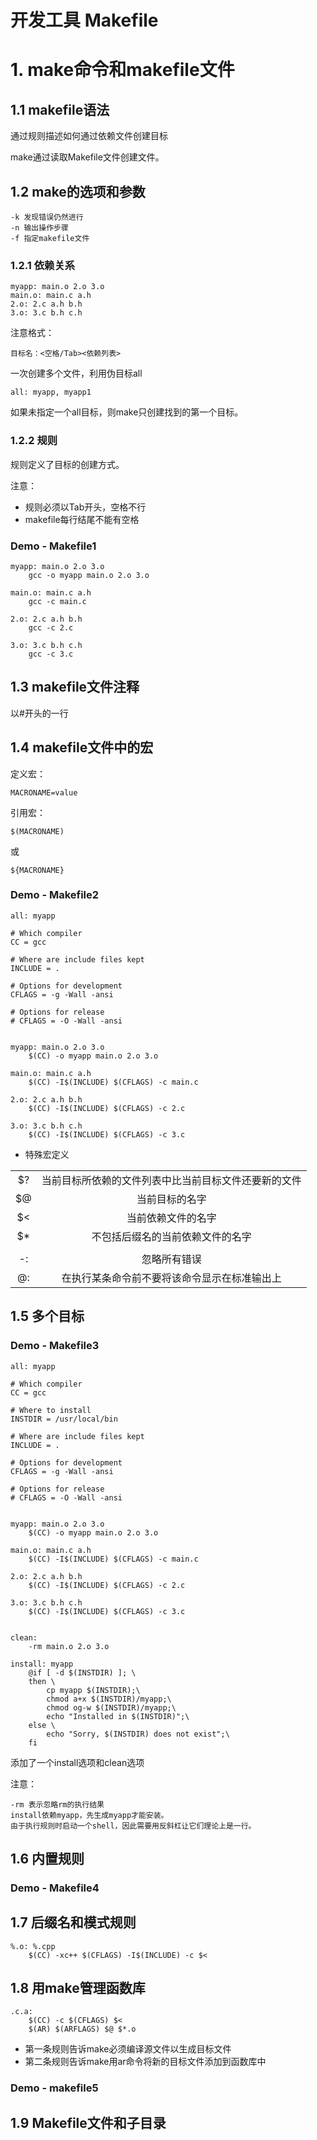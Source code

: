 # 开发工具 Makefile

# 1. make命令和makefile文件

## 1.1 makefile语法

通过规则描述如何通过依赖文件创建目标

make通过读取Makefile文件创建文件。

## 1.2 make的选项和参数

    -k 发现错误仍然进行
    -n 输出操作步骤
    -f 指定makefile文件
    
### 1.2.1 依赖关系

    myapp: main.o 2.o 3.o
    main.o: main.c a.h
    2.o: 2.c a.h b.h
    3.o: 3.c b.h c.h
    
注意格式：

    目标名：<空格/Tab><依赖列表>
    
一次创建多个文件，利用伪目标all

    all: myapp, myapp1
    
如果未指定一个all目标，则make只创建找到的第一个目标。

### 1.2.2 规则

规则定义了目标的创建方式。

注意：

- 规则必须以Tab开头，空格不行
- makefile每行结尾不能有空格

### Demo - Makefile1

    myapp: main.o 2.o 3.o
    	gcc -o myapp main.o 2.o 3.o
    
    main.o: main.c a.h
    	gcc -c main.c
    
    2.o: 2.c a.h b.h
    	gcc -c 2.c
    
    3.o: 3.c b.h c.h
    	gcc -c 3.c

## 1.3 makefile文件注释

以#开头的一行

## 1.4 makefile文件中的宏

定义宏：

    MACRONAME=value
    
引用宏：

    $(MACRONAME)
    
或

    ${MACRONAME}
    
### Demo - Makefile2

    all: myapp
    
    # Which compiler
    CC = gcc
    
    # Where are include files kept
    INCLUDE = .
    
    # Options for development
    CFLAGS = -g -Wall -ansi
    
    # Options for release
    # CFLAGS = -O -Wall -ansi
    
    
    myapp: main.o 2.o 3.o
    	$(CC) -o myapp main.o 2.o 3.o
    
    main.o: main.c a.h
    	$(CC) -I$(INCLUDE) $(CFLAGS) -c main.c
    
    2.o: 2.c a.h b.h
    	$(CC) -I$(INCLUDE) $(CFLAGS) -c 2.c
    
    3.o: 3.c b.h c.h
    	$(CC) -I$(INCLUDE) $(CFLAGS) -c 3.c
    
- 特殊宏定义

|||
|:-:|:-:|
|$?|当前目标所依赖的文件列表中比当前目标文件还要新的文件|
|$@|当前目标的名字|
|$<|当前依赖文件的名字|
|$*|不包括后缀名的当前依赖文件的名字|
|||    
|-:|忽略所有错误|
|@:|在执行某条命令前不要将该命令显示在标准输出上|
    
## 1.5 多个目标

### Demo - Makefile3

    all: myapp
    
    # Which compiler
    CC = gcc
    
    # Where to install
    INSTDIR = /usr/local/bin
    
    # Where are include files kept
    INCLUDE = .
    
    # Options for development
    CFLAGS = -g -Wall -ansi
    
    # Options for release
    # CFLAGS = -O -Wall -ansi
    
    
    myapp: main.o 2.o 3.o
    	$(CC) -o myapp main.o 2.o 3.o
    
    main.o: main.c a.h
    	$(CC) -I$(INCLUDE) $(CFLAGS) -c main.c
    
    2.o: 2.c a.h b.h
    	$(CC) -I$(INCLUDE) $(CFLAGS) -c 2.c
    
    3.o: 3.c b.h c.h
    	$(CC) -I$(INCLUDE) $(CFLAGS) -c 3.c
    
    
    clean:
    	-rm main.o 2.o 3.o
    
    install: myapp
    	@if [ -d $(INSTDIR) ]; \
    	then \
    		cp myapp $(INSTDIR);\
    		chmod a+x $(INSTDIR)/myapp;\
    		chmod og-w $(INSTDIR)/myapp;\
    		echo "Installed in $(INSTDIR)";\
    	else \
    		echo "Sorry, $(INSTDIR) does not exist";\
    	fi
    
添加了一个install选项和clean选项

注意：

    -rm 表示忽略rm的执行结果
    install依赖myapp，先生成myapp才能安装。
    由于执行规则时启动一个shell，因此需要用反斜杠让它们理论上是一行。

## 1.6 内置规则

### Demo - Makefile4

## 1.7 后缀名和模式规则

    %.o: %.cpp
        $(CC) -xc++ $(CFLAGS) -I$(INCLUDE) -c $<
        
## 1.8 用make管理函数库

    .c.a:
        $(CC) -c $(CFLAGS) $<
        $(AR) $(ARFLAGS) $@ $*.o
        
- 第一条规则告诉make必须编译源文件以生成目标文件
- 第二条规则告诉make用ar命令将新的目标文件添加到函数库中

### Demo - makefile5

## 1.9 Makefile文件和子目录


